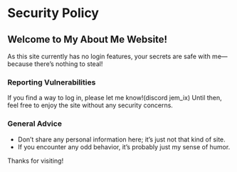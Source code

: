 # Security Policy

## Welcome to My About Me Website!

As this site currently has no login features, your secrets are safe with me—because there’s nothing to steal!

### Reporting Vulnerabilities

If you find a way to log in, please let me know!(discord jem_ix) Until then, feel free to enjoy the site without any security concerns.

### General Advice

- Don’t share any personal information here; it’s just not that kind of site.
- If you encounter any odd behavior, it’s probably just my sense of humor.

Thanks for visiting!
